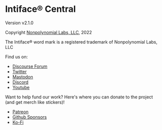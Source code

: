 # Intiface® Central

Version v2.1.0

Copyright [Nonpolynomial Labs, LLC](https://nonpolynomial.com), 2022

The Intiface® word mark is a registered trademark of Nonpolynomial Labs, LLC

Find us on:

- [Discourse Forum](https://discuss.buttplug.io)
- [Twitter](https://twitter.com/buttplugio)
- [Mastodon](https://buttplug.zone/@buttplugio)
- [Discord](https://discord.buttplug.io)
- [Youtube](https://youtube.buttplug.io)


Want to help fund our work? Here's where you can donate to the project (and get merch like stickers)!

- [Patreon](https://patreon.com/qdot)
- [Github Sponsors](https://github.com/sponsors/qdot)
- [Ko-Fi](https://ko-fi.com/qdot76367)